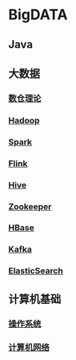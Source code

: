 # BigDATA



## Java





## 大数据

### [数仓理论](https://github.com/GTyingzi/BigDATA/blob/main/大数据框架/数仓理论.md#0)



### [Hadoop](https://github.com/GTyingzi/BigDATA/blob/main/大数据框架/Hadoop.md#0)



### [Spark](https://github.com/GTyingzi/BigDATA/blob/main/大数据框架/Spark.md#0)



### [Flink](https://github.com/GTyingzi/BigDATA/blob/main/大数据框架/Flink.md#0)



### [Hive](https://github.com/GTyingzi/BigDATA/blob/main/大数据框架/Hive.md#0)



### [Zookeeper](https://github.com/GTyingzi/BigDATA/blob/main/大数据框架/Zookeeper.md#0)



### [HBase](https://github.com/GTyingzi/BigDATA/blob/main/大数据框架/HBase.md#0)



### [Kafka](https://github.com/GTyingzi/BigDATA/blob/main/大数据框架/Kafka.md#0)



### [ElasticSearch](https://github.com/GTyingzi/BigDATA/blob/main/大数据框架/ElasticSearch.md#0)



## 计算机基础

### [操作系统](https://github.com/GTyingzi/BigDATA/blob/main/计算机基础/操作系统.md#0)



### [计算机网络](https://github.com/GTyingzi/BigDATA/blob/main/计算机基础/计算机网络.md#0)
